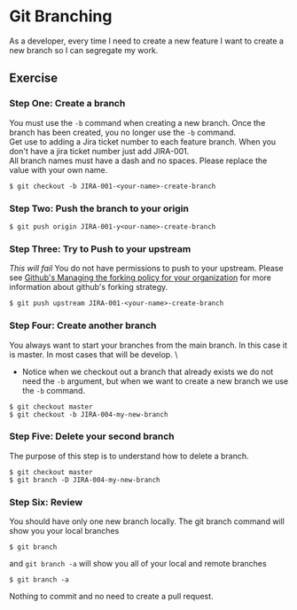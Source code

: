 # Git Branching

As a developer, every time I need to create a new feature I want to create a new branch so I can segregate my work.

## Exercise 

### Step One: Create a branch 
You must use the `-b` command when creating a new branch. Once the branch has been created, you no longer use the `-b` command. \
Get use to adding a Jira ticket number to each feature branch. When you don't have a jira ticket number just add JIRA-001. \
All branch names must have a dash and no spaces. Please replace the <your-name> value with your own name.
 
```
$ git checkout -b JIRA-001-<your-name>-create-branch
```

### Step Two: Push the branch to your origin 
```
$ git push origin JIRA-001-y<our-name>-create-branch
```

### Step Three: Try to Push to your upstream 
*This will fail* You do not have permissions to push to your upstream. Please see [Github's Managing the forking policy for your organization](https://help.github.com/en/github/setting-up-and-managing-organizations-and-teams/managing-the-forking-policy-for-your-organization) for more information about github's forking strategy.
```
$ git push upstream JIRA-001-<your-name>-create-branch
```

### Step Four: Create another branch
You always want to start your branches from the main branch. In this case it is master. In most cases that will be develop. \
* Notice when we checkout out a branch that already exists we do not need the `-b` argument, but when we want to create a new branch we use the `-b` command.

```
$ git checkout master
$ git checkout -b JIRA-004-my-new-branch
```

### Step Five: Delete your second branch
The purpose of this step is to understand how to delete a branch. 
```
$ git checkout master
$ git branch -D JIRA-004-my-new-branch
```


### Step Six: Review 
You should have only one new branch locally. 
The git branch command will show you your local branches 
```
$ git branch
```
and `git branch -a` will show you all of your local and remote branches
```
$ git branch -a 
```

Nothing to commit and no need to create a pull request. 